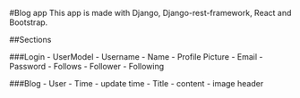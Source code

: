 #Blog app
This app is made with Django, Django-rest-framework, React and Bootstrap.

##Sections

###Login
    - UserModel
        - Username
        - Name
        - Profile Picture
        - Email
        - Password
    - Follows
        - Follower
        - Following

###Blog
    - User
    - Time
    - update time
    - Title
    - content
    - image header
